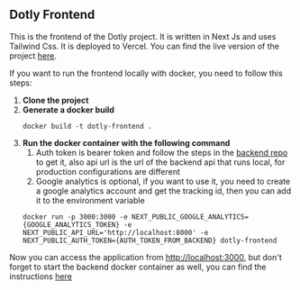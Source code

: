 ## Dotly Frontend

This is the frontend of the Dotly project. It is written in Next Js and uses Tailwind Css. It is deployed to Vercel. You can find the live version of the project [here](https://dotly.net/). 

If you want to run the frontend locally with docker, you need to follow this steps:

1. **Clone the project**
2. **Generate a docker build** 
    ```
    docker build -t dotly-frontend .
   ```
3. **Run the docker container with the following command**
   1. Auth token is bearer token and follow the steps in the [backend repo](https://github.com/justmert/dotly-backend) to get it, also api url is the url of the backend api that runs local, for production configurations are different
   2. Google analytics is optional, if you want to use it, you need to create a google analytics account and get the tracking id, then you can add it to the environment variable
   ```
   docker run -p 3000:3000 -e NEXT_PUBLIC_GOOGLE_ANALYTICS={GOOGLE_ANALYTICS_TOKEN} -e NEXT_PUBLIC_API_URL='http://localhost:8000' -e NEXT_PUBLIC_AUTH_TOKEN={AUTH_TOKEN_FROM_BACKEND} dotly-frontend
   ```

Now you can access the application from [http://localhost:3000](http://localhost:3000), but don't forget to start the backend docker container as well, you can find the instructions [here](https://github.com/justmert/dotly-backend)
